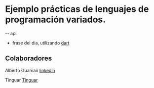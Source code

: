 # Ejemplo prácticas de lenguajes de programación variados.


-- api
- frase del dia, utilizando [dart](https://dart.dev/) 


## Colaboradores

Alberto Guaman [linkedin](https://www.linkedin.com/in/albertoguaman/)

Tinguar [Tinguar](https://www.tinguar.com)
